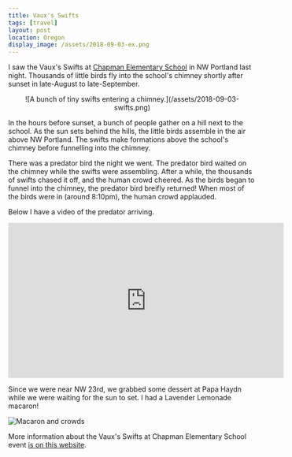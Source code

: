 ```yaml
---
title: Vaux's Swifts
tags: [travel]
layout: post
location: Oregon
display_image: /assets/2018-09-03-ex.png
---
```


I saw the Vaux's Swifts at [Chapman Elementary School](https://en.wikipedia.org/wiki/Vaux%27s_swift#Swifts_at_Chapman_Elementary_School) in NW Portland last night.
Thousands of little birds fly into the school's chimney shortly after sunset in late-August to late-September.

<center>
![A bunch of tiny swifts entering a chimney.](/assets/2018-09-03-swifts.png)
</center>

In the hours before sunset, a bunch of people gather on a hill next to the school. As the sun sets behind the hills, the little birds assemble in the air above NW Portland. The swifts make formations above the school's chimney before funnelling into the chimney.

There was a predator bird the night we went. The predator bird waited on the chimney while the swifts were assembling. After a while, the thousands of swifts chased it off, and the human crowd cheered. As the birds began to funnel into the chimney, the predator bird breifly returned! When most of the birds were in (around 8:10pm), the human crowd applauded.

Below I have a video of the predator arriving.

<center>
<iframe width="560" height="315" src="https://www.youtube-nocookie.com/embed/LYaaBAZt3iM?rel=0&amp;showinfo=0" frameborder="0" allow="autoplay; encrypted-media" allowfullscreen></iframe>
</center>

Since we were near NW 23rd, we grabbed some dessert at Papa Haydn while we were waiting for the sun to set. I had a Lavender Lemonade macaron!

![Macaron and crowds](/assets/2018-09-03-snacks.png)

More information about the Vaux's Swifts at Chapman Elementary School event [is on this website](https://audubonportland.org/local-birding/swiftwatch).

